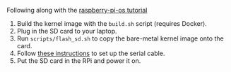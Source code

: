 Following along with the [raspberry-pi-os tutorial](https://s-matyukevich.github.io/raspberry-pi-os/)

1. Build the kernel image with the `build.sh` script (requires Docker).
2. Plug in the SD card to your laptop.
3. Run `scripts/flash_sd.sh` to copy the bare-metal kernel image onto the card.
4. Follow [these instructions](https://cdn-learn.adafruit.com/downloads/pdf/adafruits-raspberry-pi-lesson-5-using-a-console-cable.pdf) to set up the serial cable.
5. Put the SD card in the RPi and power it on.
